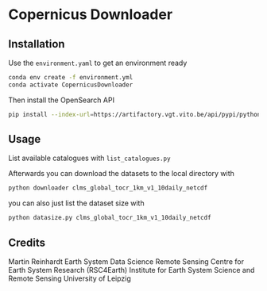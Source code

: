 # Copernicus Downloader

## Installation

Use the `environment.yaml` to get an environment ready

```bash
conda env create -f environment.yml
conda activate CopernicusDownloader
```

Then install the OpenSearch API

```bash
pip install --index-url=https://artifactory.vgt.vito.be/api/pypi/python-packages/simple terracatalogueclient==0.1.16
```

## Usage

List available catalogues with `list_catalogues.py`

Afterwards you can download the datasets to the local directory with 

```bash
python downloader clms_global_tocr_1km_v1_10daily_netcdf
```

you can also just list the dataset size with

```bash
python datasize.py clms_global_tocr_1km_v1_10daily_netcdf
```

## Credits

Martin Reinhardt
Earth System Data Science
Remote Sensing Centre for Earth System Research (RSC4Earth)
Institute for Earth System Science and Remote Sensing
University of Leipzig 
